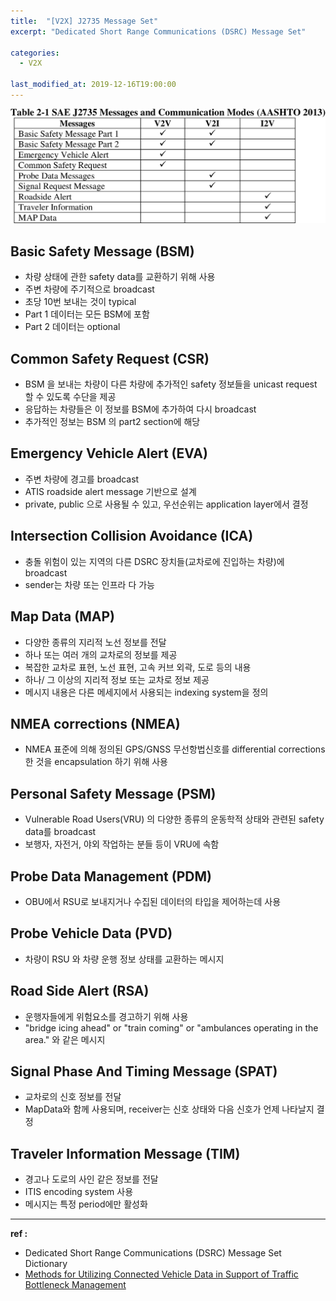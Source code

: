 ```yaml
---
title:  "[V2X] J2735 Message Set"
excerpt: "Dedicated Short Range Communications (DSRC) Message Set"

categories:
  - V2X

last_modified_at: 2019-12-16T19:00:00
---
```


![Message Type](/assets/images/posts/191216/MessageModes.png)

## Basic Safety Message (BSM)
- 차량 상태에 관한 safety data를 교환하기 위해 사용
- 주변 차량에 주기적으로 broadcast
- 초당 10번 보내는 것이 typical
- Part 1 데이터는 모든 BSM에 포함
- Part 2 데이터는 optional

## Common Safety Request (CSR)
- BSM 을 보내는 차량이 다른 차량에 추가적인 safety 정보들을 unicast request 할 수 있도록 수단을 제공
- 응답하는 차량들은 이 정보를 BSM에 추가하여 다시 broadcast
- 추가적인 정보는 BSM 의 part2 section에 해당

## Emergency Vehicle Alert (EVA)
- 주변 차량에 경고를 broadcast
- ATIS roadside alert message 기반으로 설계
- private, public 으로 사용될 수 있고, 우선순위는 application layer에서 결정

## Intersection Collision Avoidance (ICA)
- 충돌 위험이 있는 지역의 다른 DSRC 장치들(교차로에 진입하는 차량)에 broadcast
- sender는 차량 또는 인프라 다 가능

## Map Data (MAP)
- 다양한 종류의 지리적 노선 정보를 전달
- 하나 또는 여러 개의 교차로의 정보를 제공
- 복잡한 교차로 표현, 노선 표현, 고속 커브 외곽, 도로 등의 내용
- 하나/ 그 이상의 지리적 정보 또는 교차로 정보 제공
- 메시지 내용은 다른 메세지에서 사용되는 indexing system을 정의

## NMEA corrections (NMEA)
- NMEA 표준에 의해 정의된 GPS/GNSS 무선항법신호를 differential corrections 한 것을 encapsulation 하기 위해 사용

## Personal Safety Message (PSM)
- Vulnerable Road Users(VRU) 의 다양한 종류의 운동학적 상태와 관련된 safety data를 broadcast
- 보행자, 자전거, 야외 작업하는 분들 등이 VRU에 속함

## Probe Data Management (PDM)
- OBU에서 RSU로 보내지거나 수집된 데이터의 타입을 제어하는데 사용

## Probe Vehicle Data (PVD)
- 차량이 RSU 와 차량 운행 정보 상태를 교환하는 메시지

## Road Side Alert (RSA)
- 운행자들에게 위험요소를 경고하기 위해 사용
- "bridge icing ahead" or "train coming" or "ambulances operating in the area." 와 같은 메시지

## Signal Phase And Timing Message (SPAT)
- 교차로의 신호 정보를 전달
- MapData와 함께 사용되며, receiver는 신호 상태와 다음 신호가 언제 나타날지 결정

## Traveler Information Message (TIM)
- 경고나 도로의 사인 같은 정보를 전달
- ITIS encoding system 사용
- 메시지는 특정 period에만 활성화


----
**ref :**  
- Dedicated Short Range Communications (DSRC) Message Set Dictionary  
- [Methods for Utilizing Connected Vehicle Data in Support of Traffic Bottleneck Management](https://pdfs.semanticscholar.org/360f/70492bba86861605f6dff3e308c3fd906460.pdf?_ga=2.41884962.1830026233.1576197367-1819984828.1576197367)  
